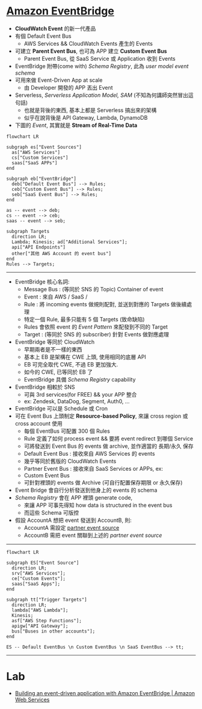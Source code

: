 # [Amazon EventBridge](https://docs.aws.amazon.com/eventbridge/latest/userguide/eb-what-is.html)

- **CloudWatch Event** 的新一代產品
- 有個 Default Event Bus
    - AWS Services && CloudWatch Events 產生的 Events
- 可建立 **Parent Event Bus**, 也可為 APP 建立 **Custom Event Bus**
    - Parent Event Bus, 從 SaaS Service 或 Application 收到 Events
- EventBridge 附帶(come with) *Schema Registry*, 此為 *user model event schema*
- 可用來做 Event-Driven App at scale
    - 由 Developer 開發的 APP 丟出 Event
- Serverless, *Serverless Application Model, SAM* (不知為何講師突然冒出這句話)
    - 也就是背後的東西, 基本上都是 Serverless 搞出來的架構
    - 似乎在說背後是 API Gateway, Lambda, DynamoDB
- 下圖的 *Event*, 其實就是 **Stream of Real-Time Data**

```mermaid
flowchart LR

subgraph es["Event Sources"]
  as["AWS Services"]
  cs["Custom Services"]
  saas["SaaS APPs"]
end

subgraph eb["EventBridge"]
  deb["Default Event Bus"] --> Rules;
  ceb["Custom Event Bus"] --> Rules;
  seb["SaaS Event Bus"] --> Rules;
end

as -- event --> deb;
cs -- event --> ceb;
saas -- event --> seb;

subgraph Targets
  direction LR;
  Lambda; Kinesis; ad["Additional Services"];
  api["API Endpoints"]
  other["其他 AWS Account 的 event bus"]
end
Rules --> Targets;
```

------------

- EventBridge 核心名詞:
    - Message Bus : (等同於 SNS 的 Topic) Container of event
    - Event : 來自 AWS / SaaS / 
    - Rule : 將 incoming events 做規則配對, 並送到對應的 Targets 做後續處理
    - 特定一個 Rule, 最多只能有 5 個 Targets (致命缺陷)
    - Rules 會依照 event 的 *Event Pattern* 來配發到不同的 Target
    - Target : (等同於 SNS 的 subscriber) 針對 Events 做對應處理
- EventBridge 等同於 CloudWatch
    - 早期兩者是不一樣的東西
    - 基本上 EB 是架構在 CWE 上頭, 使用相同的底層 API
    - EB 可完全取代 CWE, 不過 EB 更加強大.
    - 如今的 CWE, 已等同於 EB 了
    - EventBridge 具備 *Schema Registry* capability
- EventBridge 相較於 SNS
    - 可與 3rd services(for FREE) && your APP 整合
    - ex: Zendesk, DataDog, Segment, Auth0, ...
- EventBridge 可以是 Schedule 或 Cron
- 可在 Event Bus 上頭制定 **Resource-based Policy**, 來讓 cross region 或 cross account 使用
    - 每個 EventBus 可配置 300 個 Rules
    - Rule 定義了如何 process event && 要將 event redirect 到哪個 Service
    - 可將發送到 Event Bus 的 events 做 archive, 並作適當的 長期/永久 保存
    - Default Event Bus : 接收來自 AWS Services 的 events
    - 幾乎等同於舊版的 CloudWatch Events
    - Partner Event Bus : 接收來自 SaaS Services or APPs, ex:
    - Custom Event Bus
    - 可針對裡頭的 events 做 Archive (可自行配置保存期限 or 永久保存)
- Event Bridge 會自行分析發送到他身上的 events 的 schema
- *Schema Registry* 會在 APP 裡頭 generate code, 
    - 來讓 APP 可事先得知 how data is structured in the event bus
    - 而這些 Schema 可版控
- 假設 AccountA 想把 event 發送到 AccountB, 則:
    - AccountA 需設定 [partner event source](https://docs.aws.amazon.com/eventbridge/latest/userguide/eb-saas.html)
    - AccountB 需把 event 關聯到上述的 *partner event source*

------------

```mermaid
flowchart LR

subgraph ES["Event Source"]
  direction LR;
  srv["AWS Services"];
  ce["Custom Events"];
  saas["SaaS Apps"];
end

subgraph tt["Trigger Targets"]
  direction LR;
  lambda["AWS Lambda"];
  Kinesis;
  asf["AWS Step Functions"];
  apigw["API Gateway"];
  bus["Buses in other accounts"];
end

ES -- Default EventBus \n Custom EventBus \n SaaS EventBus --> tt;
```

------------

# Lab

- [Building an event-driven application with Amazon EventBridge | Amazon Web Services](https://www.youtube.com/watch?v=mOysNzNFDRw&t=1s)
